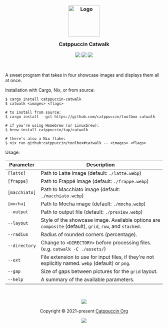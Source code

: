 <h3 align="center">
  <img src="https://raw.githubusercontent.com/catppuccin/catppuccin/main/assets/logos/exports/1544x1544_circle.png" width="100" alt="Logo"/><br/>
  <img src="https://raw.githubusercontent.com/catppuccin/catppuccin/main/assets/misc/transparent.png" height="30" width="0px"/>
  Catppuccin Catwalk
  <img src="https://raw.githubusercontent.com/catppuccin/catppuccin/main/assets/misc/transparent.png" height="30" width="0px"/>
</h3>

<p align="center">
  <a href="https://github.com/catppuccin/toolbox/stargazers"><img src="https://img.shields.io/github/stars/catppuccin/toolbox?colorA=363a4f&colorB=b7bdf8&style=for-the-badge"></a>
  <a href="https://github.com/catppuccin/toolbox/issues"><img src="https://img.shields.io/github/issues/catppuccin/toolbox?colorA=363a4f&colorB=f5a97f&style=for-the-badge"></a>
  <a href="https://github.com/catppuccin/toolbox/contributors"><img src="https://img.shields.io/github/contributors/catppuccin/toolbox?colorA=363a4f&colorB=a6da95&style=for-the-badge"></a>
</p>

&nbsp;

A sweet program that takes in four showcase images and displays them all at once.

Installation with Cargo, Nix, or from source:

```console
$ cargo install catppuccin-catwalk
$ catwalk <images> <flags>

# to install from source:
$ cargo install --git https://github.com/catppuccin/toolbox catwalk

# if you're using Homebrew (or Linuxbrew):
$ brew install catppuccin/tap/catwalk

# there's also a Nix flake:
$ nix run github:catppuccin/toolbox#catwalk -- <images> <flags>
```

Usage:

Parameter     | Description
--------------| ------------------------------------------------------------------------------------------------------- 
`[latte]`     | Path to Latte image (default: `./latte.webp`)
`[frappe]`    | Path to Frappé image (default: `./frappe.webp`)
`[macchiato]` | Path to Macchiato image (default: `./macchiato.webp`)
`[mocha]`     | Path to Mocha image (default: `./mocha.webp`)
`--output`    | Path to output file (default: `./preview.webp`)
`--layout`    | Style of the showcase image. Available options are `composite` (default), `grid`, `row`, and `stacked`.
`--radius`    | Radius of rounded corners (percentage).
`--directory` | Change to `<DIRECTORY>` before processing files. (e.g. `catwalk -C ./assets/`)
`--ext`       | File extension to use for input files, if they're not explicitly named. `webp` (default) or `png`.
`--gap`       | Size of gaps between pictures for the `grid` layout.
`--help`      | A summary of the available parameters.

&nbsp;

<p align="center"><img src="https://raw.githubusercontent.com/catppuccin/catppuccin/main/assets/footers/gray0_ctp_on_line.svg?sanitize=true" /></p>
<p align="center">Copyright &copy; 2021-present <a href="https://github.com/catppuccin" target="_blank">Catppuccin Org</a>
<p align="center"><a href="https://github.com/catppuccin/catppuccin/blob/main/LICENSE"><img src="https://img.shields.io/static/v1.svg?style=for-the-badge&label=License&message=MIT&logoColor=d9e0ee&colorA=302d41&colorB=b7bdf8"/></a></p>
